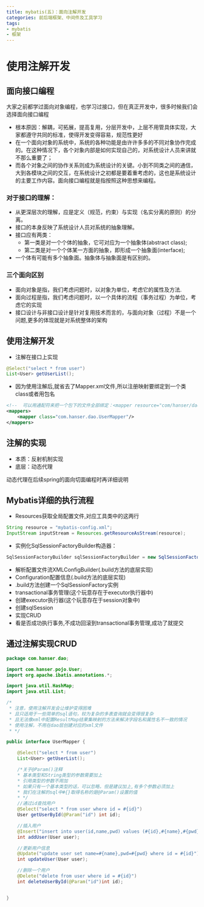 ```yaml
---
title: mybatis(五)：面向注解开发
categories: 前后端框架、中间件及工具学习
tags:
- mybatis
- 框架 
---
```


# 使用注解开发

## 面向接口编程

大家之前都学过面向对象编程，也学习过接口，但在真正开发中，很多时候我们会选择面向接口编程

- 根本原因：解耦，可拓展，提高复用，分层开发中，上层不用管具体实现，大家都遵守共同的标准，使得开发变得容易，规范性更好
- 在一个面向对象的系统中，系统的各种功能是由许许多多的不同对象协作完成的。在这种情况下，各个对象内部是如何实现自己的，对系统设计人员来讲就不那么重要了；
- 而各个对象之间的协作关系则成为系统设计的关键。小到不同类之间的通信，大到各模块之间的交互，在系统设计之初都是要着重考虑的，这也是系统设计的主要工作内容。面向接口编程就是指按照这种思想来编程。

### 对于接口的理解：

- 从更深层次的理解，应是定义（规范，约束）与实现（名实分离的原则）的分离。
- 接口的本身反映了系统设计人员对系统的抽象理解。
- 接口应有两类：
  - 第一类是对一个个体的抽象，它可对应为一个抽象体(abstract class);
  - 第二类是对一个个体某一方面的抽象，即形成一个抽象面(interface);
- 一个体有可能有多个抽象面。抽象体与抽象面是有区别的。

### 三个面向区别

- 面向对象是指，我们考虑问题时，以对象为单位，考虑它的属性及方法.
- 面向过程是指，我们考虑问题时，以一个具体的流程（事务过程）为单位，考虑它的实现
- 接口设计与非接口设计是针对复用技术而言的，与面向对象（过程）不是一个问题,更多的体现就是对系统整体的架构

## 使用注解开发

- 注解在接口上实现

```java
@Select("select * from user")
List<User> getUserList();
```
- 因为使用注解后,就省去了Mapper.xml文件,所以注册映射要绑定到一个类class或者用包名
```xml
<!--  可以用通配符来把一个包下的文件全部绑定：<mapper resource="com/hanser/dao/*.xml"/>  -->
<mappers>
    <mapper class="com.hanser.dao.UserMapper"/>
</mappers>
```
## 注解的实现

- 本质：反射机制实现
- 底层：动态代理

动态代理在后续spring的面向切面编程时再详细说明

## Mybatis详细的执行流程

- Resources获取全局配置文件,对应工具类中的这两行

```java
String resource = "mybatis-config.xml";
InputStream inputStream = Resources.getResourceAsStream(resource);
```
- 实例化SqlSessionFactoryBuilder构造器：
```java
SqlSessionFactoryBuilder sqlSessionFactoryBuilder = new SqlSessionFactoryBuilder();
```
- 解析配置文件流XMLConfigBuilder(.build方法的底层实现)
- Configuration配置信息(.build方法的底层实现)
- .build方法创建一个SqlSessionFactory实例
- transactional事务管理(这个玩意存在于executor执行器中)
- 创建executor执行器(这个玩意存在于session对象中)
- 创建sqlSession
- 实现CRUD
- 看是否成功执行事务,不成功回滚到transactional事务管理,成功了就提交

## 通过注解实现CRUD

```java
package com.hanser.dao;

import com.hanser.pojo.User;
import org.apache.ibatis.annotations.*;

import java.util.HashMap;
import java.util.List;

/*
 * 注意，使用注解开发会让维护变得困难
 * 且只适用于一些简单的sql语句，较为复杂的多表查询就会变得很复杂
 * 且无法像xml中配置ResultMap结果集映射的方法来解决字段名和属性名不一致的情况
 * 使用注解，不用在dao层创建对应的xml文件
 * */

public interface UserMapper {

    @Select("select * from user")
    List<User> getUserList();

    /*关于@Param()注释
    * 基本类型和String类型的参数需要加上
    * 引用类型的参数不用加
    * 如果只有一个基本类型的话，可以忽略，但是建议加上,有多个参数必须加上
    * 我们在注解的sql中#{}取得名称的是@Param()设置的值
    * */
    //通过id查找用户
    @Select("select * from user where id = #{id}")
    User getUserById(@Param("id") int id);

    //插入用户
    @Insert("insert into user(id,name,pwd) values (#{id},#{name},#{pwd})")
    int addUser(User user);

    //更新用户信息
    @Update("update user set name=#{name},pwd=#{pwd} where id = #{id}")
    int updateUser(User user);

    //删除一个用户
    @Delete("delete from user where id = #{id}")
    int deleteUserById(@Param("id")int id);


}

```

## 
